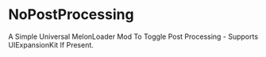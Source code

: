 # NoPostProcessing
A Simple Universal MelonLoader Mod To Toggle Post Processing - Supports UIExpansionKit If Present.
